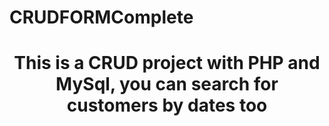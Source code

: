 # CRUDFORMComplete


<h1 style="text-align:center">This is a CRUD project with PHP and MySql, you can search for customers by dates too </h1>
